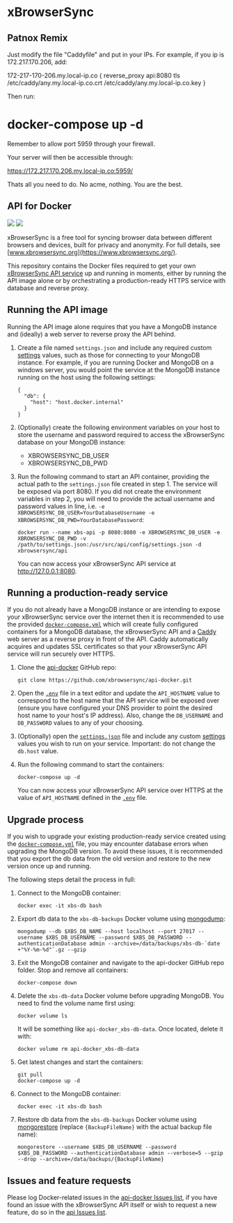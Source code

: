 # xBrowserSync

## Patnox Remix
Just modify the file "Caddyfile" and put in your IPs. For example, if you ip is 172.217.170.206, add:

172-217-170-206.my.local-ip.co {
    reverse_proxy api:8080
    tls /etc/caddy/any.my.local-ip.co.crt /etc/caddy/any.my.local-ip.co.key
}

Then run:

# docker-compose up -d

Remember to allow port 5959 through your firewall.

Your server will then be accessible through:

https://172.217.170.206.my.local-ip.co:5959/

Thats all you need to do. No acme, nothing. You are the best.

## API for Docker

![](https://img.shields.io/docker/pulls/xbrowsersync/api.svg) 
![](https://img.shields.io/docker/stars/xbrowsersync/api.svg)

xBrowserSync is a free tool for syncing browser data between different browsers and devices, built for privacy and anonymity. For full details, see [www.xbrowsersync.org](https://www.xbrowsersync.org/).

This repository contains the Docker files required to get your own [xBrowserSync API service](https://github.com/xbrowsersync/api) up and running in moments, either by running the API image alone or by orchestrating a production-ready HTTPS service with database and reverse proxy.

## Running the API image

Running the API image alone requires that you have a MongoDB instance and (ideally) a web server to reverse proxy the API behind.

  1. Create a file named `settings.json` and include any required custom [settings](https://github.com/xbrowsersync/api#3-modify-configuration-settings) values, such as those for connecting to your MongoDB instance. For example, if you are running Docker and MongoDB on a windows server, you would point the service at the MongoDB instance running on the host using the following settings:

      ```
      {
        "db": {
          "host": "host.docker.internal"
        }
      }
      ```
  
  2. (Optionally) create the following environment variables on your host to store the username and password required to access the xBrowserSync database on your MongoDB instance:

      - XBROWSERSYNC_DB_USER
      - XBROWSERSYNC_DB_PWD

  3. Run the following command to start an API container, providing the actual path to the `settings.json` file created in step 1. The service will be exposed via port 8080. If you did not create the environment variables in step 2, you will need to provide the actual username and password values in line, i.e. `-e XBROWSERSYNC_DB_USER=YourDatabaseUsername -e XBROWSERSYNC_DB_PWD=YourDatabasePassword`:

      ```
      docker run --name xbs-api -p 8080:8080 -e XBROWSERSYNC_DB_USER -e XBROWSERSYNC_DB_PWD -v /path/to/settings.json:/usr/src/api/config/settings.json -d xbrowsersync/api
      ```

      You can now access your xBrowserSync API service at http://127.0.0.1:8080.

## Running a production-ready service

If you do not already have a MongoDB instance or are intending to expose your xBrowserSync service over the internet then it is recommended to use the provided [`docker-compose.yml`](https://github.com/xbrowsersync/api-docker/blob/master/docker-compose.yml) which will create fully configured containers for a MongoDB database, the xBrowserSync API and a [Caddy](https://caddyserver.com/) web server as a reverse proxy in front of the API. Caddy automatically acquires and updates SSL certificates so that your xBrowserSync API service will run securely over HTTPS.

  1. Clone the [api-docker](https://github.com/xbrowsersync/api-docker/) GitHub repo:

      ```
      git clone https://github.com/xbrowsersync/api-docker.git
      ```
  
  2. Open the [`.env`](https://github.com/xbrowsersync/api-docker/blob/master/.env) file in a text editor and update the `API_HOSTNAME` value to correspond to the host name that the API service will be exposed over (ensure you have configured your DNS provider to point the desired host name to your host's IP address). Also, change the `DB_USERNAME` and `DB_PASSWORD` values to any of your choosing.

  3. (Optionally) open the [`settings.json`](https://github.com/xbrowsersync/api-docker/blob/master/settings.json) file and include any custom [settings](https://github.com/xbrowsersync/api#3-modify-configuration-settings) values you wish to run on your service. Important: do not change the `db.host` value.
  
  4. Run the following command to start the containers:

      ```
      docker-compose up -d
      ```

      You can now access your xBrowserSync API service over HTTPS at the value of `API_HOSTNAME` defined in the [`.env`](https://github.com/xbrowsersync/api-docker/blob/master/.env) file.

## Upgrade process

If you wish to upgrade your existing production-ready service created using the [`docker-compose.yml`](https://github.com/xbrowsersync/api-docker/blob/master/docker-compose.yml) file, you may encounter database errors when upgrading the MongoDB version. To avoid these issues, it is recommended that you export the db data from the old version and restore to the new version once up and running.

The following steps detail the process in full:


  1. Connect to the MongoDB container:

      ```
      docker exec -it xbs-db bash
      ```

  2. Export db data to the `xbs-db-backups` Docker volume using [mongodump](https://docs.mongodb.com/database-tools/mongodump/):

      ```
      mongodump --db $XBS_DB_NAME --host localhost --port 27017 --username $XBS_DB_USERNAME --password $XBS_DB_PASSWORD --authenticationDatabase admin --archive=/data/backups/xbs-db-`date +"%Y-%m-%d"`.gz --gzip
      ```

  3. Exit the MongoDB container and navigate to the api-docker GitHub repo folder. Stop and remove all containers:

      ```
      docker-compose down
      ```

  4. Delete the `xbs-db-data` Docker volume before upgrading MongoDB. You need to find the volume name first using:

      ```
      docker volume ls
      ```

      It will be something like `api-docker_xbs-db-data`. Once located, delete it with:

      ```
      docker volume rm api-docker_xbs-db-data
      ```

  5. Get latest changes and start the containers:

      ```
      git pull
      docker-compose up -d
      ```
  6. Connect to the MongoDB container:

      ```
      docker exec -it xbs-db bash
      ```
  
  7. Restore db data from the `xbs-db-backups` Docker volume using [mongorestore](https://docs.mongodb.com/database-tools/mongorestore/) (replace `{BackupFileName}` with the actual backup file name):

      ```
      mongorestore --username $XBS_DB_USERNAME --password $XBS_DB_PASSWORD --authenticationDatabase admin --verbose=5 --gzip --drop --archive=/data/backups/{BackupFileName}
      ```

## Issues and feature requests

Please log Docker-related issues in the [api-docker Issues list](https://github.com/xbrowsersync/api-docker/issues), if you have found an issue with the xBrowserSync API itself or wish to request a new feature, do so in the [api Issues list](https://github.com/xbrowsersync/api/issues/).
